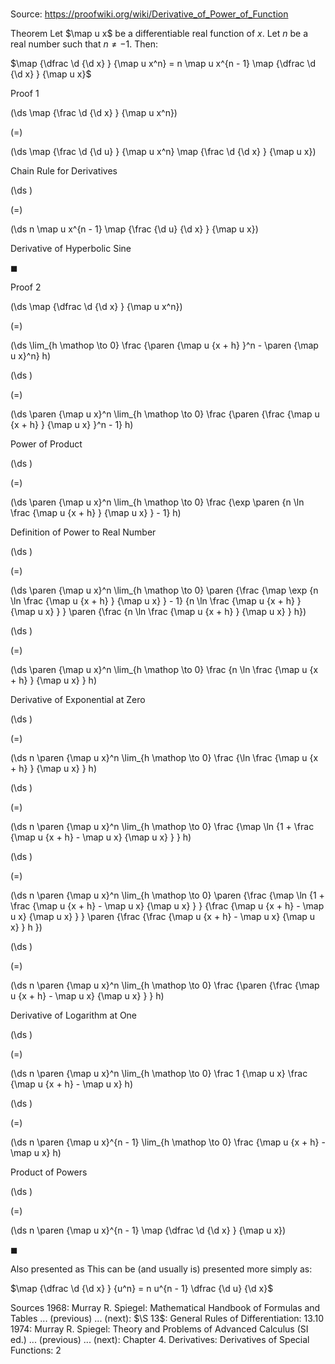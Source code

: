 # 

Source: https://proofwiki.org/wiki/Derivative_of_Power_of_Function



Theorem
Let $\map u x$ be a differentiable real function of $x$.
Let $n$ be a real number such that $n \ne -1$.
Then:

$\map {\dfrac \d {\d x} } {\map u x^n} = n \map u x^{n - 1} \map {\dfrac \d {\d x} } {\map u x}$


Proof 1













\(\ds \map {\frac \d {\d x} } {\map u x^n}\)

\(=\)







\(\ds \map {\frac \d {\d u} } {\map u x^n} \map {\frac \d {\d x} } {\map u x}\)





Chain Rule for Derivatives














\(\ds \)

\(=\)







\(\ds n \map u x^{n - 1} \map {\frac {\d u} {\d x} } {\map u x}\)





Derivative of Hyperbolic Sine



$\blacksquare$


Proof 2













\(\ds \map {\dfrac \d {\d x} } {\map u x^n}\)

\(=\)







\(\ds \lim_{h \mathop \to 0} \frac {\paren {\map u {x + h} }^n - \paren {\map u x}^n} h\)




















\(\ds \)

\(=\)







\(\ds \paren {\map u x}^n \lim_{h \mathop \to 0} \frac {\paren {\frac {\map u {x + h} } {\map u x} }^n - 1} h\)





Power of Product














\(\ds \)

\(=\)







\(\ds \paren {\map u x}^n \lim_{h \mathop \to 0} \frac {\exp \paren {n \ln \frac {\map u {x + h} } {\map u x} } - 1} h\)





Definition of Power to Real Number














\(\ds \)

\(=\)







\(\ds \paren {\map u x}^n \lim_{h \mathop \to 0} \paren {\frac {\map \exp {n \ln \frac {\map u {x + h} } {\map u x} } - 1} {n \ln \frac {\map u {x + h} } {\map u x} } } \paren {\frac {n \ln \frac {\map u {x + h} } {\map u x} } h}\)




















\(\ds \)

\(=\)







\(\ds \paren {\map u x}^n \lim_{h \mathop \to 0} \frac {n \ln \frac {\map u {x + h} } {\map u x} } h\)





Derivative of Exponential at Zero














\(\ds \)

\(=\)







\(\ds n \paren {\map u x}^n \lim_{h \mathop \to 0} \frac {\ln \frac {\map u {x + h} } {\map u x} } h\)




















\(\ds \)

\(=\)







\(\ds n \paren {\map u x}^n \lim_{h \mathop \to 0} \frac {\map \ln {1 + \frac {\map u {x + h} - \map u x} {\map u x} } } h\)




















\(\ds \)

\(=\)







\(\ds n \paren {\map u x}^n \lim_{h \mathop \to 0} \paren {\frac {\map \ln {1 + \frac {\map u {x + h} - \map u x} {\map u x} } } {\frac {\map u {x + h} - \map u x} {\map u x} } } \paren {\frac {\frac {\map u {x + h} - \map u x} {\map u x} } h }\)




















\(\ds \)

\(=\)







\(\ds n \paren {\map u x}^n \lim_{h \mathop \to 0} \frac {\paren {\frac {\map u {x + h} - \map u x} {\map u x} } } h\)





Derivative of Logarithm at One














\(\ds \)

\(=\)







\(\ds n \paren {\map u x}^n \lim_{h \mathop \to 0} \frac 1 {\map u x} \frac {\map u {x + h} - \map u x} h\)




















\(\ds \)

\(=\)







\(\ds n \paren {\map u x}^{n - 1} \lim_{h \mathop \to 0} \frac {\map u {x + h} - \map u x} h\)





Product of Powers














\(\ds \)

\(=\)







\(\ds n \paren {\map u x}^{n - 1} \map {\dfrac \d {\d x} } {\map u x}\)









$\blacksquare$


Also presented as
This can be (and usually is) presented more simply as:

$\map {\dfrac \d {\d x} } {u^n} = n u^{n - 1} \dfrac {\d u} {\d x}$


Sources
1968: Murray R. Spiegel: Mathematical Handbook of Formulas and Tables ... (previous) ... (next): $\S 13$: General Rules of Differentiation: $13.10$
1974: Murray R. Spiegel: Theory and Problems of Advanced Calculus (SI ed.) ... (previous) ... (next): Chapter $4$. Derivatives: Derivatives of Special Functions: $2$




